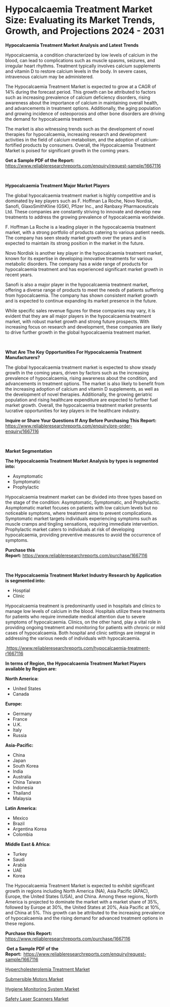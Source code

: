<p><h1>Hypocalcaemia Treatment Market Size: Evaluating its Market Trends, Growth, and Projections 2024 - 2031</h1></p><p><strong>Hypocalcaemia Treatment Market Analysis and Latest Trends</strong></p>
<p><p>Hypocalcaemia, a condition characterized by low levels of calcium in the blood, can lead to complications such as muscle spasms, seizures, and irregular heart rhythms. Treatment typically involves calcium supplements and vitamin D to restore calcium levels in the body. In severe cases, intravenous calcium may be administered.</p><p>The Hypocalcaemia Treatment Market is expected to grow at a CAGR of 14% during the forecast period. This growth can be attributed to factors such as increasing prevalence of calcium deficiency disorders, rising awareness about the importance of calcium in maintaining overall health, and advancements in treatment options. Additionally, the aging population and growing incidence of osteoporosis and other bone disorders are driving the demand for hypocalcaemia treatment.</p><p>The market is also witnessing trends such as the development of novel therapies for hypocalcaemia, increasing research and development activities in the field of calcium metabolism, and the adoption of calcium-fortified products by consumers. Overall, the Hypocalcaemia Treatment Market is poised for significant growth in the coming years.</p></p>
<p><strong>Get a Sample PDF of the Report:&nbsp;</strong> <a href="https://www.reliableresearchreports.com/enquiry/request-sample/1667116">https://www.reliableresearchreports.com/enquiry/request-sample/1667116</a></p>
<p>&nbsp;</p>
<p><strong>Hypocalcaemia Treatment Major Market Players</strong></p>
<p><p>The global hypocalcaemia treatment market is highly competitive and is dominated by key players such as F. Hoffman La Roche, Novo Nordisk, Sanofi, GlaxoSmithKline (GSK), Pfizer Inc., and Ranbaxy Pharmaceuticals Ltd. These companies are constantly striving to innovate and develop new treatments to address the growing prevalence of hypocalcaemia worldwide.</p><p>F. Hoffman La Roche is a leading player in the hypocalcaemia treatment market, with a strong portfolio of products catering to various patient needs. The company has seen steady market growth over the years and is expected to maintain its strong position in the market in the future.</p><p>Novo Nordisk is another key player in the hypocalcaemia treatment market, known for its expertise in developing innovative treatments for various metabolic disorders. The company has a wide range of products for hypocalcaemia treatment and has experienced significant market growth in recent years.</p><p>Sanofi is also a major player in the hypocalcaemia treatment market, offering a diverse range of products to meet the needs of patients suffering from hypocalcaemia. The company has shown consistent market growth and is expected to continue expanding its market presence in the future.</p><p>While specific sales revenue figures for these companies may vary, it is evident that they are all major players in the hypocalcaemia treatment market, with robust market growth and strong future prospects. With increasing focus on research and development, these companies are likely to drive further growth in the global hypocalcaemia treatment market.</p></p>
<p>&nbsp;</p>
<p><strong>What Are The Key Opportunities For Hypocalcaemia Treatment Manufacturers?</strong></p>
<p><p>The global hypocalcaemia treatment market is expected to show steady growth in the coming years, driven by factors such as the increasing prevalence of hypocalcaemia, rising awareness about the condition, and advancements in treatment options. The market is also likely to benefit from the increasing adoption of calcium and vitamin D supplements, as well as the development of novel therapies. Additionally, the growing geriatric population and rising healthcare expenditure are expected to further fuel market growth. Overall, the hypocalcaemia treatment market presents lucrative opportunities for key players in the healthcare industry.</p></p>
<p><strong>Inquire or Share Your Questions If Any Before Purchasing This Report:</strong> <a href="https://www.reliableresearchreports.com/enquiry/pre-order-enquiry/1667116">https://www.reliableresearchreports.com/enquiry/pre-order-enquiry/1667116</a></p>
<p>&nbsp;</p>
<p><strong>Market Segmentation</strong></p>
<p><strong>The Hypocalcaemia Treatment Market Analysis by types is segmented into:</strong></p>
<p><ul><li>Asymptomatic</li><li>Symptomatic</li><li>Prophylactic</li></ul></p>
<p><p>Hypocalcaemia treatment market can be divided into three types based on the stage of the condition: Asymptomatic, Symptomatic, and Prophylactic. Asymptomatic market focuses on patients with low calcium levels but no noticeable symptoms, where treatment aims to prevent complications. Symptomatic market targets individuals experiencing symptoms such as muscle cramps and tingling sensations, requiring immediate intervention. Prophylactic market caters to individuals at risk of developing hypocalcaemia, providing preventive measures to avoid the occurrence of symptoms.</p></p>
<p><strong>Purchase this Report:&nbsp;</strong><a href="https://www.reliableresearchreports.com/purchase/1667116">https://www.reliableresearchreports.com/purchase/1667116</a></p>
<p>&nbsp;</p>
<p><strong>The Hypocalcaemia Treatment Market Industry Research by Application is segmented into:</strong></p>
<p><ul><li>Hosptial</li><li>Clinic</li></ul></p>
<p><p>Hypocalcaemia treatment is predominantly used in hospitals and clinics to manage low levels of calcium in the blood. Hospitals utilize these treatments for patients who require immediate medical attention due to severe symptoms of hypocalcaemia. Clinics, on the other hand, play a vital role in providing ongoing treatment and monitoring for patients with chronic or mild cases of hypocalcaemia. Both hospital and clinic settings are integral in addressing the various needs of individuals with hypocalcaemia.</p></p>
<p><a href="https://www.reliableresearchreports.com/hypocalcaemia-treatment-r1667116">&nbsp;https://www.reliableresearchreports.com/hypocalcaemia-treatment-r1667116</a></p>
<p><strong>In terms of Region, the Hypocalcaemia Treatment Market Players available by Region are:</strong></p>
<p>
    <p> <strong> North America: </strong>
        <ul>
            <li>United States</li>
            <li>Canada</li>
        </ul>
        </p> 
    <p> <strong> Europe: </strong>
        <ul>
            <li>Germany</li>
            <li>France</li>
            <li>U.K.</li>
            <li>Italy</li>
            <li>Russia</li>
        </ul>
        </p> 
    <p> <strong> Asia-Pacific: </strong>
        <ul>
            <li>China</li>
            <li>Japan</li>
            <li>South Korea</li>
            <li>India</li>
            <li>Australia</li>
            <li>China Taiwan</li>
            <li>Indonesia</li>
            <li>Thailand</li>
            <li>Malaysia</li>
        </ul>
        </p> 
    <p> <strong> Latin America: </strong>
        <ul>
            <li>Mexico</li>
            <li>Brazil</li>
            <li>Argentina Korea</li>
            <li>Colombia</li>
        </ul>
        </p> 
    <p> <strong> Middle East & Africa: </strong>
        <ul>
            <li>Turkey</li>
            <li>Saudi</li>
            <li>Arabia</li>
            <li>UAE</li>
            <li>Korea</li>
        </ul>
    </p>
    </p>
<p><p>The Hypocalcaemia Treatment Market is expected to exhibit significant growth in regions including North America (NA), Asia Pacific (APAC), Europe, the United States (USA), and China. Among these regions, North America is projected to dominate the market with a market share of 35%, followed by Europe at 30%, the United States at 20%, Asia Pacific at 10%, and China at 5%. This growth can be attributed to the increasing prevalence of hypocalcaemia and the rising demand for advanced treatment options in these regions.</p></p>
<p><strong>Purchase this Report: </strong><a href="https://www.reliableresearchreports.com/purchase/1667116">https://www.reliableresearchreports.com/purchase/1667116</a></p>
<p>&nbsp;<strong>Get a Sample PDF of the Report:&nbsp;&nbsp;</strong><a href="https://www.reliableresearchreports.com/enquiry/request-sample/1667116">https://www.reliableresearchreports.com/enquiry/request-sample/1667116</a></p>
<p><strong></strong></p>
<p><p><a href="https://github.com/Whitneyboyettebo9kiw7yr13/Market-Research-Report-List-2/blob/main/hypercholesterolemia-treatment-market.md">Hypercholesterolemia Treatment Market</a></p><p><a href="https://www.linkedin.com/pulse/submersible-motorsnbspmarket-focuses-market-share-size-projected-x3ref">Submersible Motors Market</a></p><p><a href="https://github.com/sonuprakash1/Market-Research-Report-List-2/blob/main/hygiene-monitoring-system-market.md">Hygiene Monitoring System Market</a></p><p><a href="https://www.linkedin.com/pulse/safety-laser-scanners-market-share-evolution-growth-trends-2024-qrvlf">Safety Laser Scanners Market</a></p></p>